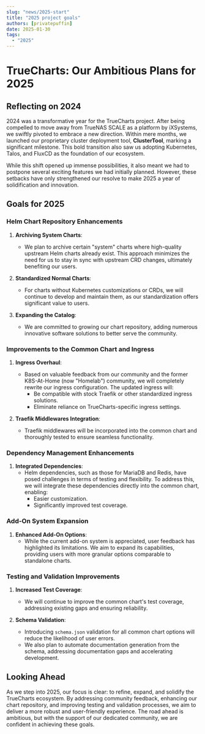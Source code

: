 ```yaml
---
slug: "news/2025-start"
title: "2025 project goals"
authors: [privatepuffin]
date: 2025-01-30
tags:
  - "2025"
---
```


# TrueCharts: Our Ambitious Plans for 2025

## Reflecting on 2024

2024 was a transformative year for the TrueCharts project. After being compelled to move away from TrueNAS SCALE as a platform by iXSystems, we swiftly pivoted to embrace a new direction. Within mere months, we launched our proprietary cluster deployment tool, **ClusterTool**, marking a significant milestone. This bold transition also saw us adopting Kubernetes, Talos, and FluxCD as the foundation of our ecosystem.

While this shift opened up immense possibilities, it also meant we had to postpone several exciting features we had initially planned. However, these setbacks have only strengthened our resolve to make 2025 a year of solidification and innovation.

## Goals for 2025

### Helm Chart Repository Enhancements

1. **Archiving System Charts**:
   - We plan to archive certain "system" charts where high-quality upstream Helm charts already exist. This approach minimizes the need for us to stay in sync with upstream CRD changes, ultimately benefiting our users.

2. **Standardized Normal Charts**:
   - For charts without Kubernetes customizations or CRDs, we will continue to develop and maintain them, as our standardization offers significant value to users.

3. **Expanding the Catalog**:
   - We are committed to growing our chart repository, adding numerous innovative software solutions to better serve the community.

### Improvements to the Common Chart and Ingress

1. **Ingress Overhaul**:
   - Based on valuable feedback from our community and the former K8S-At-Home (now "Homelab") community, we will completely rewrite our ingress configuration. The updated ingress will:
     - Be compatible with stock Traefik or other standardized ingress solutions.
     - Eliminate reliance on TrueCharts-specific ingress settings.

2. **Traefik Middlewares Integration**:
   - Traefik middlewares will be incorporated into the common chart and thoroughly tested to ensure seamless functionality.

### Dependency Management Enhancements

1. **Integrated Dependencies**:
   - Helm dependencies, such as those for MariaDB and Redis, have posed challenges in terms of testing and flexibility. To address this, we will integrate these dependencies directly into the common chart, enabling:
     - Easier customization.
     - Significantly improved test coverage.

### Add-On System Expansion

1. **Enhanced Add-On Options**:
   - While the current add-on system is appreciated, user feedback has highlighted its limitations. We aim to expand its capabilities, providing users with more granular options comparable to standalone charts.

### Testing and Validation Improvements

1. **Increased Test Coverage**:
   - We will continue to improve the common chart's test coverage, addressing existing gaps and ensuring reliability.

2. **Schema Validation**:
   - Introducing `schema.json` validation for all common chart options will reduce the likelihood of user errors.
   - We also plan to automate documentation generation from the schema, addressing documentation gaps and accelerating development.

## Looking Ahead

As we step into 2025, our focus is clear: to refine, expand, and solidify the TrueCharts ecosystem. By addressing community feedback, enhancing our chart repository, and improving testing and validation processes, we aim to deliver a more robust and user-friendly experience. The road ahead is ambitious, but with the support of our dedicated community, we are confident in achieving these goals.
